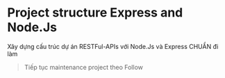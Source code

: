 # Project structure Express and Node.Js

Xây dựng cấu trúc dự án RESTFul-APIs với Node.Js và Express CHUẨN đi làm

> Tiếp tục maintenance project theo Follow
